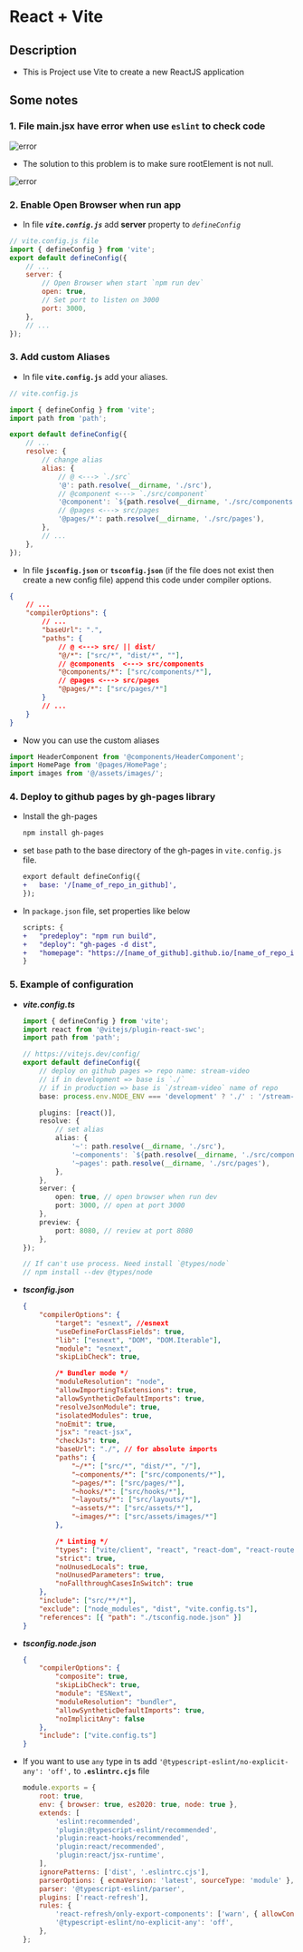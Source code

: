 # React + Vite

## Description

-   This is Project use Vite to create a new ReactJS application

## Some notes

### 1. File main.jsx have error when use `eslint` to check code

![error](src/assets/images/main.jsx-error.png)

-   The solution to this problem is to make sure rootElement is not null.

![error](src/assets/images/main.jsx-solution.png)

### 2. Enable Open Browser when run app

-   In file _**`vite.config.js`**_ add **server** property to _`defineConfig`_

```js
// vite.config.js file
import { defineConfig } from 'vite';
export default defineConfig({
    // ...
    server: {
        // Open Browser when start `npm run dev`
        open: true,
        // Set port to listen on 3000
        port: 3000,
    },
    // ...
});
```

### 3. Add custom Aliases

-   In file **`vite.config.js`** add your aliases.

```js
// vite.config.js

import { defineConfig } from 'vite';
import path from 'path';

export default defineConfig({
    // ...
    resolve: {
        // change alias
        alias: {
            // @ <---> `./src`
            '@': path.resolve(__dirname, './src'),
            // @component <---> `./src/component`
            '@component': `${path.resolve(__dirname, './src/components')}`,
            // @pages <---> src/pages
            '@pages/*': path.resolve(__dirname, './src/pages'),
        },
        // ...
    },
});
```

-   In file **`jsconfig.json`** or **`tsconfig.json`** (if the file does not exist then create a new config file) append this code under compiler options.

```json
{
    // ...
    "compilerOptions": {
        // ...
        "baseUrl": ".",
        "paths": {
            // @ <---> src/ || dist/
            "@/*": ["src/*", "dist/*", ""],
            // @components  <---> src/components
            "@components/*": ["src/components/*"],
            // @pages <---> src/pages
            "@pages/*": ["src/pages/*"]
        }
        // ...
    }
}
```

-   Now you can use the custom aliases

```js
import HeaderComponent from '@components/HeaderComponent';
import HomePage from '@pages/HomePage';
import images from '@/assets/images/';
```

### 4. Deploy to github pages by gh-pages library

-   Install the gh-pages

    ```bash
    npm install gh-pages
    ```

-   set `base` path to the base directory of the gh-pages in `vite.config.js` file.

    ```diff
    export default defineConfig({
    +   base: '/[name_of_repo_in_github]',
    });

    ```

-   In `package.json` file, set properties like below
    ```diff
    scripts: {
    +   "predeploy": "npm run build",
    +   "deploy": "gh-pages -d dist",
    +   "homepage": "https://[name_of_github].github.io/[name_of_repo_in_github]"
    }
    ```

### 5. Example of configuration

-   **_vite.config.ts_**

    ```ts
    import { defineConfig } from 'vite';
    import react from '@vitejs/plugin-react-swc';
    import path from 'path';

    // https://vitejs.dev/config/
    export default defineConfig({
        // deploy on github pages => repo name: stream-video
        // if in development => base is `./`
        // if in production => base is `/stream-video` name of repo
        base: process.env.NODE_ENV === 'development' ? './' : '/stream-video',

        plugins: [react()],
        resolve: {
            // set alias
            alias: {
                '~': path.resolve(__dirname, './src'),
                '~components': `${path.resolve(__dirname, './src/components')}`,
                '~pages': path.resolve(__dirname, './src/pages'),
            },
        },
        server: {
            open: true, // open browser when run dev
            port: 3000, // open at port 3000
        },
        preview: {
            port: 8080, // review at port 8080
        },
    });

    // If can't use process. Need install `@types/node`
    // npm install --dev @types/node
    ```

-   **_tsconfig.json_**

    ```json
    {
        "compilerOptions": {
            "target": "esnext", //esnext
            "useDefineForClassFields": true,
            "lib": ["esnext", "DOM", "DOM.Iterable"],
            "module": "esnext",
            "skipLibCheck": true,

            /* Bundler mode */
            "moduleResolution": "node",
            "allowImportingTsExtensions": true,
            "allowSyntheticDefaultImports": true,
            "resolveJsonModule": true,
            "isolatedModules": true,
            "noEmit": true,
            "jsx": "react-jsx",
            "checkJs": true,
            "baseUrl": "./", // for absolute imports
            "paths": {
                "~/*": ["src/*", "dist/*", "/"],
                "~components/*": ["src/components/*"],
                "~pages/*": ["src/pages/*"],
                "~hooks/*": ["src/hooks/*"],
                "~layouts/*": ["src/layouts/*"],
                "~assets/*": ["src/assets/*"],
                "~images/*": ["src/assets/images/*"]
            },

            /* Linting */
            "types": ["vite/client", "react", "react-dom", "react-router", "react-router-dom", "node"],
            "strict": true,
            "noUnusedLocals": true,
            "noUnusedParameters": true,
            "noFallthroughCasesInSwitch": true
        },
        "include": ["src/**/*"],
        "exclude": ["node_modules", "dist", "vite.config.ts"],
        "references": [{ "path": "./tsconfig.node.json" }]
    }
    ```

-   **_tsconfig.node.json_**

    ```json
    {
        "compilerOptions": {
            "composite": true,
            "skipLibCheck": true,
            "module": "ESNext",
            "moduleResolution": "bundler",
            "allowSyntheticDefaultImports": true,
            "noImplicitAny": false
        },
        "include": ["vite.config.ts"]
    }
    ```

-   If you want to use `any` type in ts add `'@typescript-eslint/no-explicit-any': 'off',` to **`.eslintrc.cjs`** file

    ```cjs
    module.exports = {
        root: true,
        env: { browser: true, es2020: true, node: true },
        extends: [
            'eslint:recommended',
            'plugin:@typescript-eslint/recommended',
            'plugin:react-hooks/recommended',
            'plugin:react/recommended',
            'plugin:react/jsx-runtime',
        ],
        ignorePatterns: ['dist', '.eslintrc.cjs'],
        parserOptions: { ecmaVersion: 'latest', sourceType: 'module' },
        parser: '@typescript-eslint/parser',
        plugins: ['react-refresh'],
        rules: {
            'react-refresh/only-export-components': ['warn', { allowConstantExport: true }],
            '@typescript-eslint/no-explicit-any': 'off',
        },
    };
    ```
